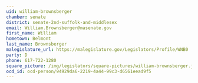 ```yaml
---
uid: william-brownsberger
chamber: senate
district: senate-2nd-suffolk-and-middlesex
email: William.Brownsberger@masenate.gov
first_name: William
hometown: Belmont
last_name: Brownsberger
malegislature_url: https://malegislature.gov/Legislators/Profile/WNB0
party: D
phone: 617-722-1280
square_picture: /img/legislators/square-pictures/william-brownsberger.jpeg
ocd_id: ocd-person/94929da6-2219-4a44-99c3-d6561eead9f5
---
```

